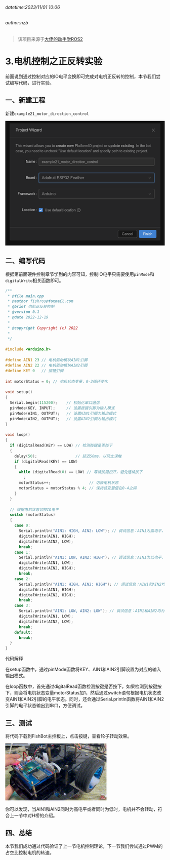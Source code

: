 ###### datetime:2023/11/01 10:06

###### author:nzb

> 该项目来源于[大佬的动手学ROS2](https://fishros.com/d2lros2)

# 3.电机控制之正反转实验

前面说到通过控制对应的IO电平变换即可完成对电机正反转的控制，本节我们尝试编写代码，进行实验。

## 一、新建工程

新建`example21_motor_direction_control`

![image-20230228001904027](imgs/image-20230228001904027.png)

## 二、编写代码

根据第前面硬件控制章节学到的内容可知，控制IO电平只需要使用`pinMode`和`digitalWrite`相关函数即可。

```cpp
/**
 * @file main.cpp
 * @author fishros@foxmail.com
 * @brief 电机正反转控制
 * @version 0.1
 * @date 2022-12-19
 *
 * @copyright Copyright (c) 2022
 *
 */

#include <Arduino.h>

#define AIN1 23 // 电机驱动模块AIN1引脚
#define AIN2 22 // 电机驱动模块AIN2引脚
#define KEY 0   // 按键引脚

int motorStatus = 0; // 电机状态变量，0-3循环变化

void setup()
{
  Serial.begin(115200);    // 初始化串口通信
  pinMode(KEY, INPUT);     // 设置按键引脚为输入模式
  pinMode(AIN1, OUTPUT);   // 设置AIN1引脚为输出模式
  pinMode(AIN2, OUTPUT);   // 设置AIN2引脚为输出模式
}

void loop()
{
  if (digitalRead(KEY) == LOW) // 检测按键是否按下
  {
    delay(50);                 // 延迟50ms，以防止误触
    if (digitalRead(KEY) == LOW)
    {
      while (digitalRead(0) == LOW) // 等待按键松开，避免连续按下
        ;
      motorStatus++;                 // 切换电机状态
      motorStatus = motorStatus % 4; // 保持该变量值在0-4之间
    }
  }

  // 根据电机状态切换IO电平
  switch (motorStatus)
  {
    case 0:
      Serial.println("AIN1: HIGH, AIN2: LOW"); // 调试信息：AIN1为高电平，AIN2为低电平
      digitalWrite(AIN1, HIGH);
      digitalWrite(AIN2, LOW);
      break;
    case 1:
      Serial.println("AIN1: LOW, AIN2: HIGH"); // 调试信息：AIN1为低电平，AIN2为高电平
      digitalWrite(AIN1, LOW);
      digitalWrite(AIN2, HIGH);
      break;
    case 2:
      Serial.println("AIN1: HIGH, AIN2: HIGH"); // 调试信息：AIN1和AIN2均为高电平
      digitalWrite(AIN1, HIGH);
      digitalWrite(AIN2, HIGH);
      break;
    case 3:
      Serial.println("AIN1: LOW, AIN2: LOW"); // 调试信息：AIN1和AIN2均为低电平
      digitalWrite(AIN1, LOW);
      digitalWrite(AIN2, LOW);
      break;
    default:
      break;
  }
}

```

代码解释

在setup函数中，通过pinMode函数将KEY、AIN1和AIN2引脚设置为对应的输入输出模式。

在loop函数中，首先通过digitalRead函数检测按键是否按下，如果检测到按键按下，则会将电机状态变量motorStatus加1，然后通过switch语句根据电机状态改变AIN1和AIN2引脚的电平状态。同时，还会通过Serial.println函数将AIN1和AIN2引脚的电平状态输出到串口，方便调试。

## 三、测试

将代码下载到FishBot主控板上，点击按键，查看轮子转动效果。

![a](imgs/a.gif)

你可以发现，当AIN1和AIN2同时为高电平或者同时为低时，电机并不会转动，符合上一节中对H桥的介绍。

## 四、总结

本节我们成功通过代码验证了上一节电机控制理论，下一节我们尝试通过PWM的占空比控制电机的转速。